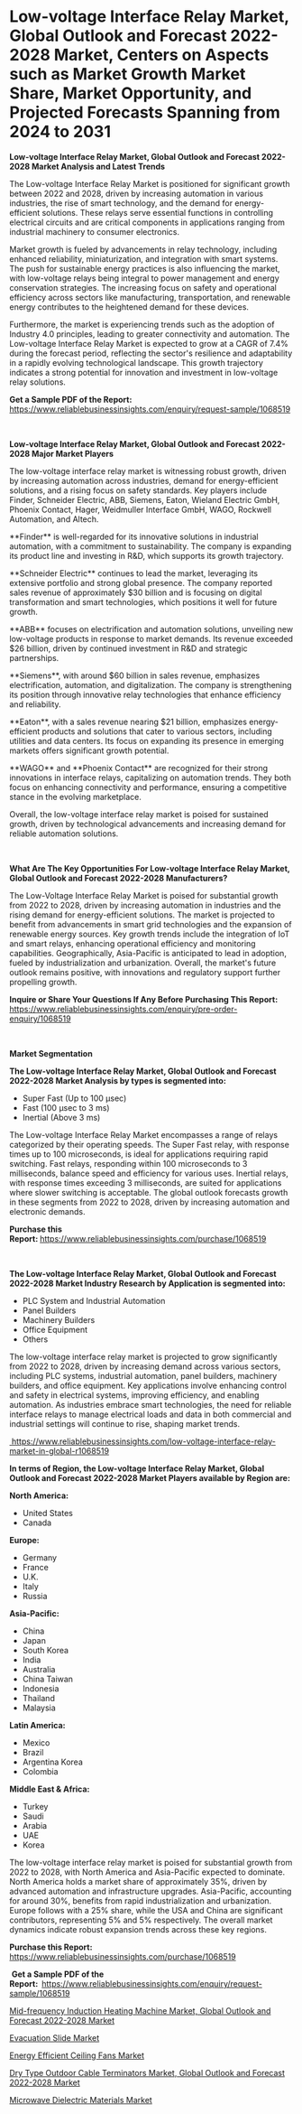 <p><h1>Low-voltage Interface Relay Market, Global Outlook and Forecast 2022-2028 Market, Centers on Aspects such as Market Growth Market Share, Market Opportunity, and Projected Forecasts Spanning from 2024 to 2031</h1></p><p><strong>Low-voltage Interface Relay Market, Global Outlook and Forecast 2022-2028 Market Analysis and Latest Trends</strong></p>
<p><p>The Low-voltage Interface Relay Market is positioned for significant growth between 2022 and 2028, driven by increasing automation in various industries, the rise of smart technology, and the demand for energy-efficient solutions. These relays serve essential functions in controlling electrical circuits and are critical components in applications ranging from industrial machinery to consumer electronics.</p><p>Market growth is fueled by advancements in relay technology, including enhanced reliability, miniaturization, and integration with smart systems. The push for sustainable energy practices is also influencing the market, with low-voltage relays being integral to power management and energy conservation strategies. The increasing focus on safety and operational efficiency across sectors like manufacturing, transportation, and renewable energy contributes to the heightened demand for these devices.</p><p>Furthermore, the market is experiencing trends such as the adoption of Industry 4.0 principles, leading to greater connectivity and automation. The Low-voltage Interface Relay Market is expected to grow at a CAGR of 7.4% during the forecast period, reflecting the sector's resilience and adaptability in a rapidly evolving technological landscape. This growth trajectory indicates a strong potential for innovation and investment in low-voltage relay solutions.</p></p>
<p><strong>Get a Sample PDF of the Report:&nbsp;</strong> <a href="https://www.reliablebusinessinsights.com/enquiry/request-sample/1068519?utm_campaign=84&utm_medium=2&utm_source=Github&utm_content=ia&utm_term=25122024&utm_id=low-voltage-interface-relay-market-global-outlook-and-forecast-2022-2028">https://www.reliablebusinessinsights.com/enquiry/request-sample/1068519</a></p>
<p>&nbsp;</p>
<p><strong>Low-voltage Interface Relay Market, Global Outlook and Forecast 2022-2028 Major Market Players</strong></p>
<p><p>The low-voltage interface relay market is witnessing robust growth, driven by increasing automation across industries, demand for energy-efficient solutions, and a rising focus on safety standards. Key players include Finder, Schneider Electric, ABB, Siemens, Eaton, Wieland Electric GmbH, Phoenix Contact, Hager, Weidmuller Interface GmbH, WAGO, Rockwell Automation, and Altech.</p><p>**Finder** is well-regarded for its innovative solutions in industrial automation, with a commitment to sustainability. The company is expanding its product line and investing in R&D, which supports its growth trajectory.</p><p>**Schneider Electric** continues to lead the market, leveraging its extensive portfolio and strong global presence. The company reported sales revenue of approximately $30 billion and is focusing on digital transformation and smart technologies, which positions it well for future growth.</p><p>**ABB** focuses on electrification and automation solutions, unveiling new low-voltage products in response to market demands. Its revenue exceeded $26 billion, driven by continued investment in R&D and strategic partnerships.</p><p>**Siemens**, with around $60 billion in sales revenue, emphasizes electrification, automation, and digitalization. The company is strengthening its position through innovative relay technologies that enhance efficiency and reliability.</p><p>**Eaton**, with a sales revenue nearing $21 billion, emphasizes energy-efficient products and solutions that cater to various sectors, including utilities and data centers. Its focus on expanding its presence in emerging markets offers significant growth potential.</p><p>**WAGO** and **Phoenix Contact** are recognized for their strong innovations in interface relays, capitalizing on automation trends. They both focus on enhancing connectivity and performance, ensuring a competitive stance in the evolving marketplace.</p><p>Overall, the low-voltage interface relay market is poised for sustained growth, driven by technological advancements and increasing demand for reliable automation solutions.</p></p>
<p>&nbsp;</p>
<p><strong>What Are The Key Opportunities For Low-voltage Interface Relay Market, Global Outlook and Forecast 2022-2028 Manufacturers?</strong></p>
<p><p>The Low-Voltage Interface Relay Market is poised for substantial growth from 2022 to 2028, driven by increasing automation in industries and the rising demand for energy-efficient solutions. The market is projected to benefit from advancements in smart grid technologies and the expansion of renewable energy sources. Key growth trends include the integration of IoT and smart relays, enhancing operational efficiency and monitoring capabilities. Geographically, Asia-Pacific is anticipated to lead in adoption, fueled by industrialization and urbanization. Overall, the market's future outlook remains positive, with innovations and regulatory support further propelling growth.</p></p>
<p><strong>Inquire or Share Your Questions If Any Before Purchasing This Report:</strong> <a href="https://www.reliablebusinessinsights.com/enquiry/pre-order-enquiry/1068519?utm_campaign=84&utm_medium=2&utm_source=Github&utm_content=ia&utm_term=25122024&utm_id=low-voltage-interface-relay-market-global-outlook-and-forecast-2022-2028">https://www.reliablebusinessinsights.com/enquiry/pre-order-enquiry/1068519</a></p>
<p>&nbsp;</p>
<p><strong>Market Segmentation</strong></p>
<p><strong>The Low-voltage Interface Relay Market, Global Outlook and Forecast 2022-2028 Market Analysis by types is segmented into:</strong></p>
<p><ul><li>Super Fast (Up to 100 μsec)</li><li>Fast (100 μsec to 3 ms)</li><li>Inertial (Above 3 ms)</li></ul></p>
<p><p>The Low-voltage Interface Relay Market encompasses a range of relays categorized by their operating speeds. The Super Fast relay, with response times up to 100 microseconds, is ideal for applications requiring rapid switching. Fast relays, responding within 100 microseconds to 3 milliseconds, balance speed and efficiency for various uses. Inertial relays, with response times exceeding 3 milliseconds, are suited for applications where slower switching is acceptable. The global outlook forecasts growth in these segments from 2022 to 2028, driven by increasing automation and electronic demands.</p></p>
<p><strong>Purchase this Report:&nbsp;</strong><a href="https://www.reliablebusinessinsights.com/purchase/1068519?utm_campaign=84&utm_medium=2&utm_source=Github&utm_content=ia&utm_term=25122024&utm_id=low-voltage-interface-relay-market-global-outlook-and-forecast-2022-2028">https://www.reliablebusinessinsights.com/purchase/1068519</a></p>
<p>&nbsp;</p>
<p><strong>The Low-voltage Interface Relay Market, Global Outlook and Forecast 2022-2028 Market Industry Research by Application is segmented into:</strong></p>
<p><ul><li>PLC System and Industrial Automation</li><li>Panel Builders</li><li>Machinery Builders</li><li>Office Equipment</li><li>Others</li></ul></p>
<p><p>The low-voltage interface relay market is projected to grow significantly from 2022 to 2028, driven by increasing demand across various sectors, including PLC systems, industrial automation, panel builders, machinery builders, and office equipment. Key applications involve enhancing control and safety in electrical systems, improving efficiency, and enabling automation. As industries embrace smart technologies, the need for reliable interface relays to manage electrical loads and data in both commercial and industrial settings will continue to rise, shaping market trends.</p></p>
<p><a href="https://www.reliablebusinessinsights.com/low-voltage-interface-relay-market-in-global-r1068519?utm_campaign=84&utm_medium=2&utm_source=Github&utm_content=ia&utm_term=25122024&utm_id=low-voltage-interface-relay-market-global-outlook-and-forecast-2022-2028">&nbsp;https://www.reliablebusinessinsights.com/low-voltage-interface-relay-market-in-global-r1068519</a></p>
<p><strong>In terms of Region, the Low-voltage Interface Relay Market, Global Outlook and Forecast 2022-2028 Market Players available by Region are:</strong></p>
<p>
    <p> <strong> North America: </strong>
        <ul>
            <li>United States</li>
            <li>Canada</li>
        </ul>
        </p> 
    <p> <strong> Europe: </strong>
        <ul>
            <li>Germany</li>
            <li>France</li>
            <li>U.K.</li>
            <li>Italy</li>
            <li>Russia</li>
        </ul>
        </p> 
    <p> <strong> Asia-Pacific: </strong>
        <ul>
            <li>China</li>
            <li>Japan</li>
            <li>South Korea</li>
            <li>India</li>
            <li>Australia</li>
            <li>China Taiwan</li>
            <li>Indonesia</li>
            <li>Thailand</li>
            <li>Malaysia</li>
        </ul>
        </p> 
    <p> <strong> Latin America: </strong>
        <ul>
            <li>Mexico</li>
            <li>Brazil</li>
            <li>Argentina Korea</li>
            <li>Colombia</li>
        </ul>
        </p> 
    <p> <strong> Middle East & Africa: </strong>
        <ul>
            <li>Turkey</li>
            <li>Saudi</li>
            <li>Arabia</li>
            <li>UAE</li>
            <li>Korea</li>
        </ul>
    </p>
    </p>
<p><p>The low-voltage interface relay market is poised for substantial growth from 2022 to 2028, with North America and Asia-Pacific expected to dominate. North America holds a market share of approximately 35%, driven by advanced automation and infrastructure upgrades. Asia-Pacific, accounting for around 30%, benefits from rapid industrialization and urbanization. Europe follows with a 25% share, while the USA and China are significant contributors, representing 5% and 5% respectively. The overall market dynamics indicate robust expansion trends across these key regions.</p></p>
<p><strong>Purchase this Report: </strong><a href="https://www.reliablebusinessinsights.com/purchase/1068519?utm_campaign=84&utm_medium=2&utm_source=Github&utm_content=ia&utm_term=25122024&utm_id=low-voltage-interface-relay-market-global-outlook-and-forecast-2022-2028">https://www.reliablebusinessinsights.com/purchase/1068519</a></p>
<p>&nbsp;<strong>Get a Sample PDF of the Report:&nbsp;&nbsp;</strong><a href="https://www.reliablebusinessinsights.com/enquiry/request-sample/1068519?utm_campaign=84&utm_medium=2&utm_source=Github&utm_content=ia&utm_term=25122024&utm_id=low-voltage-interface-relay-market-global-outlook-and-forecast-2022-2028">https://www.reliablebusinessinsights.com/enquiry/request-sample/1068519</a></p>
<p><strong></strong></p>
<p><p><a href="https://github.com/mabencomo66/Market-Research-Report-List-1/blob/main/mid-frequency-induction-heating-machine-market-global-outlook-and-forecast-2022-2028-market.md?utm_campaign=84&utm_medium=2&utm_source=Github&utm_content=ia&utm_term=25122024&utm_id=low-voltage-interface-relay-market-global-outlook-and-forecast-2022-2028">Mid-frequency Induction Heating Machine Market, Global Outlook and Forecast 2022-2028 Market</a></p><p><a href="https://www.linkedin.com/pulse/evacuation-slide-market-growth-forecast-size-projected-137-cagr-6nbnf?utm_campaign=84&utm_medium=2&utm_source=Github&utm_content=ia&utm_term=25122024&utm_id=low-voltage-interface-relay-market-global-outlook-and-forecast-2022-2028">Evacuation Slide Market</a></p><p><a href="https://www.linkedin.com/pulse/energy-efficient-ceiling-fans-market-analysis-type-w6oyf?utm_campaign=84&utm_medium=2&utm_source=Github&utm_content=ia&utm_term=25122024&utm_id=low-voltage-interface-relay-market-global-outlook-and-forecast-2022-2028">Energy Efficient Ceiling Fans Market</a></p><p><a href="https://github.com/dierdrecrichton210/Market-Research-Report-List-1/blob/main/dry-type-outdoor-cable-terminators-market-global-outlook-and-forecast-2022-2028-market.md?utm_campaign=84&utm_medium=2&utm_source=Github&utm_content=ia&utm_term=25122024&utm_id=low-voltage-interface-relay-market-global-outlook-and-forecast-2022-2028">Dry Type Outdoor Cable Terminators Market, Global Outlook and Forecast 2022-2028 Market</a></p><p><a href="https://www.linkedin.com/pulse/microwave-dielectric-materials-market-report-2024-2031-highlights-xd7of?utm_campaign=84&utm_medium=2&utm_source=Github&utm_content=ia&utm_term=25122024&utm_id=low-voltage-interface-relay-market-global-outlook-and-forecast-2022-2028">Microwave Dielectric Materials Market</a></p></p>
